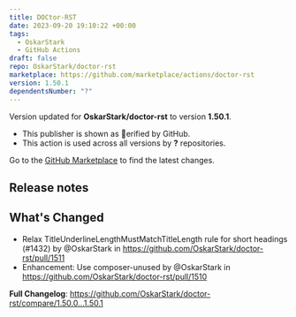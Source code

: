 ```yaml
---
title: DOCtor-RST
date: 2023-09-20 19:10:22 +00:00
tags:
  - OskarStark
  - GitHub Actions
draft: false
repo: OskarStark/doctor-rst
marketplace: https://github.com/marketplace/actions/doctor-rst
version: 1.50.1
dependentsNumber: "?"
---
```



Version updated for **OskarStark/doctor-rst** to version **1.50.1**.
- This publisher is shown as erified by GitHub.
- This action is used across all versions by **?** repositories.

Go to the [GitHub Marketplace](https://github.com/marketplace/actions/doctor-rst) to find the latest changes.

## Release notes

## What's Changed
* Relax TitleUnderlineLengthMustMatchTitleLength rule for short headings (#1432) by @OskarStark in https://github.com/OskarStark/doctor-rst/pull/1511
* Enhancement: Use composer-unused by @OskarStark in https://github.com/OskarStark/doctor-rst/pull/1510


**Full Changelog**: https://github.com/OskarStark/doctor-rst/compare/1.50.0...1.50.1
